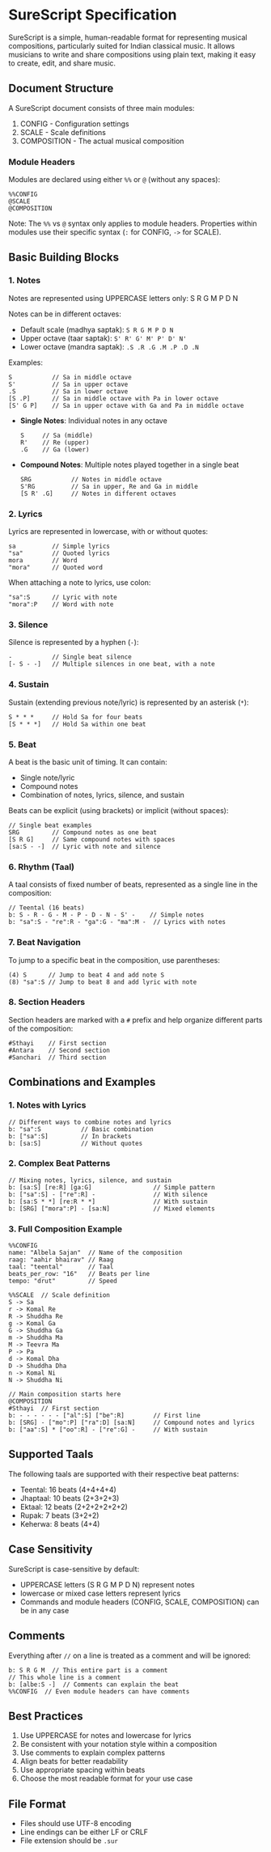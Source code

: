 # SureScript Specification

SureScript is a simple, human-readable format for representing musical compositions, particularly suited for Indian classical music. It allows musicians to write and share compositions using plain text, making it easy to create, edit, and share music.

## Document Structure

A SureScript document consists of three main modules:
1. CONFIG - Configuration settings
2. SCALE - Scale definitions
3. COMPOSITION - The actual musical composition

### Module Headers

Modules are declared using either `%%` or `@` (without any spaces):

```
%%CONFIG
@SCALE
@COMPOSITION
```

Note: The `%%` vs `@` syntax only applies to module headers. Properties within modules use their specific syntax (`:` for CONFIG, `->` for SCALE).

## Basic Building Blocks

### 1. Notes

Notes are represented using UPPERCASE letters only: S R G M P D N

Notes can be in different octaves:
- Default scale (madhya saptak): `S R G M P D N`
- Upper octave (taar saptak): `S' R' G' M' P' D' N'`
- Lower octave (mandra saptak): `.S .R .G .M .P .D .N`

Examples:
```
S           // Sa in middle octave
S'          // Sa in upper octave
.S          // Sa in lower octave
[S .P]      // Sa in middle octave with Pa in lower octave
[S' G P]    // Sa in upper octave with Ga and Pa in middle octave
```

- **Single Notes**: Individual notes in any octave
  ```
  S     // Sa (middle)
  R'    // Re (upper)
  .G    // Ga (lower)
  ```

- **Compound Notes**: Multiple notes played together in a single beat
  ```
  SRG           // Notes in middle octave
  S'RG          // Sa in upper, Re and Ga in middle
  [S R' .G]     // Notes in different octaves
  ```

### 2. Lyrics

Lyrics are represented in lowercase, with or without quotes:

```
sa          // Simple lyrics
"sa"        // Quoted lyrics
mora        // Word
"mora"      // Quoted word
```

When attaching a note to lyrics, use colon:
```
"sa":S      // Lyric with note
"mora":P    // Word with note
```

### 3. Silence

Silence is represented by a hyphen (`-`):

```
-           // Single beat silence
[- S - -]   // Multiple silences in one beat, with a note
```

### 4. Sustain

Sustain (extending previous note/lyric) is represented by an asterisk (`*`):

```
S * * *     // Hold Sa for four beats
[S * * *]   // Hold Sa within one beat
```

### 5. Beat

A beat is the basic unit of timing. It can contain:
- Single note/lyric
- Compound notes
- Combination of notes, lyrics, silence, and sustain

Beats can be explicit (using brackets) or implicit (without spaces):

```
// Single beat examples
SRG         // Compound notes as one beat
[S R G]     // Same compound notes with spaces
[sa:S - -]  // Lyric with note and silence
```

### 6. Rhythm (Taal)

A taal consists of fixed number of beats, represented as a single line in the composition:

```
// Teental (16 beats)
b: S - R - G - M - P - D - N - S' -    // Simple notes
b: "sa":S - "re":R - "ga":G - "ma":M -  // Lyrics with notes
```

### 7. Beat Navigation

To jump to a specific beat in the composition, use parentheses:
```
(4) S      // Jump to beat 4 and add note S
(8) "sa":S // Jump to beat 8 and add lyric with note
```

### 8. Section Headers

Section headers are marked with a `#` prefix and help organize different parts of the composition:
```
#Sthayi    // First section
#Antara    // Second section
#Sanchari  // Third section
```

## Combinations and Examples

### 1. Notes with Lyrics

```
// Different ways to combine notes and lyrics
b: "sa":S           // Basic combination
b: ["sa":S]         // In brackets
b: [sa:S]           // Without quotes
```

### 2. Complex Beat Patterns

```
// Mixing notes, lyrics, silence, and sustain
b: [sa:S] [re:R] [ga:G]                 // Simple pattern
b: ["sa":S] - ["re":R] -                // With silence
b: [sa:S * *] [re:R * *]                // With sustain
b: [SRG] ["mora":P] - [sa:N]            // Mixed elements
```

### 3. Full Composition Example

```
%%CONFIG
name: "Albela Sajan"  // Name of the composition
raag: "aahir bhairav" // Raag
taal: "teental"       // Taal
beats_per_row: "16"   // Beats per line
tempo: "drut"         // Speed

%%SCALE  // Scale definition
S -> Sa
r -> Komal Re
R -> Shuddha Re
g -> Komal Ga
G -> Shuddha Ga
m -> Shuddha Ma
M -> Teevra Ma
P -> Pa
d -> Komal Dha
D -> Shuddha Dha
n -> Komal Ni
N -> Shuddha Ni

// Main composition starts here
@COMPOSITION
#Sthayi  // First section
b: - - - - - - ["al":S] ["be":R]        // First line
b: [SRG] - ["mo":P] ["ra":D] [sa:N]     // Compound notes and lyrics
b: ["aa":S] * ["oo":R] - ["re":G] -     // With sustain
```

## Supported Taals

The following taals are supported with their respective beat patterns:

- Teental: 16 beats (4+4+4+4)
- Jhaptaal: 10 beats (2+3+2+3)
- Ektaal: 12 beats (2+2+2+2+2+2)
- Rupak: 7 beats (3+2+2)
- Keherwa: 8 beats (4+4)

## Case Sensitivity

SureScript is case-sensitive by default:
- UPPERCASE letters (S R G M P D N) represent notes
- lowercase or mixed case letters represent lyrics
- Commands and module headers (CONFIG, SCALE, COMPOSITION) can be in any case

## Comments

Everything after `//` on a line is treated as a comment and will be ignored:
```
b: S R G M  // This entire part is a comment
// This whole line is a comment
b: [albe:S -]  // Comments can explain the beat
%%CONFIG  // Even module headers can have comments
```

## Best Practices

1. Use UPPERCASE for notes and lowercase for lyrics
2. Be consistent with your notation style within a composition
3. Use comments to explain complex patterns
4. Align beats for better readability
5. Use appropriate spacing within beats
6. Choose the most readable format for your use case

## File Format

- Files should use UTF-8 encoding
- Line endings can be either LF or CRLF
- File extension should be `.sur`

